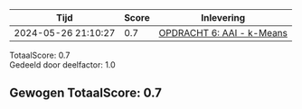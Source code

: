 
|Tijd|Score|Inlevering|
|---|---|---|
|2024-05-26 21:10:27 |0.7|<a href="https://canvas.hu.nl//courses/39753/assignments/284178/submissions/86853">OPDRACHT 6: AAI - k-Means</a>|

TotaalScore: 0.7   
Gedeeld door deelfactor: 1.0   

## Gewogen TotaalScore: 0.7

